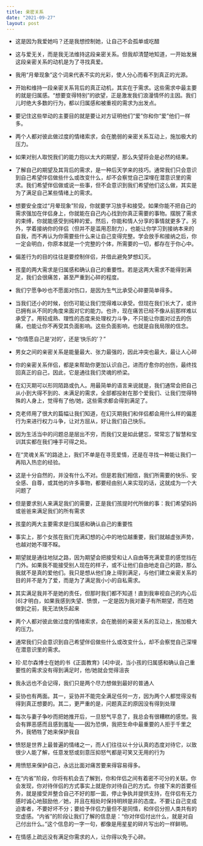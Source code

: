 ```yaml
---
title: 亲密关系
date: "2021-09-27"
layout: post
---
```


- 这是因为我爱她吗？还是我想控制她，让自己不会孤单或吃醋

- 这与爱无关，而是我无法维持这段亲密关系。但我却清楚地知道，一开始发展这段亲密关系的动机是为了寻找真爱。

- 我用“月晕现象”这个词来代表不实的光彩，使人分心而看不到真正的光源。

- 开始和维持一段亲密关系背后的真正动机，其实在于需求。这些需求中最主要的就是归属感。“想要变得特别”的欲望，正是激发我们浪漫情怀的主因。我们儿时绝大多数的行为，都以归属感和被重视的需求为出发点。

- 要记住这些举动的主要目的就是要让对方证明他们“爱”你和你“爱”他们一样多。

- 两个人都对彼此做过度的情绪索求，会在脆弱的亲密关系互动上，施加极大的压力。

- 如果对别人取悦我们的能力抱以太大的期望，那么失望将会是必然的结果。

- 了解自己的期望及其背后的需求，是一种后天学来的技巧。通常我们只会意识到自己希望伴侣做些什么或改变什么，却不会察觉自己深埋在潜意识里的需求。我们希望伴侣做或说一些事，但不会意识到我们希望他们这么做，其实是为了满足自己某些情绪上的需求。

- 想要安全度过“月晕现象”阶段，你就要学习放手和接受。如果你能不把自己的需求强加在伴侣身上，你就能在自己内心找到你真正需要的事物。摆脱了需求的束缚，你就能感受到纯粹的爱。然后，你能和情人分享的事情就更多了。另外，学着接纳你的伴侣（但并不是滥用忍耐力），也能让你学习到接纳本来的自我，而不再认为你需要些什么来让自己变得完整。学会放手和接纳之后，你一定会明白，你原本就是一个完整的个体，所需要的一切，都存在于你心中。

- 偏差行为的目的往往是要控制伴侣，并借此避免梦想幻灭。

- 孩童的两大需求是归属感和确认自己的重要性。若是这两大需求不能得到满足，我们会很痛苦，甚至严重到心碎的程度。

- 我们宁愿争吵也不愿面对伤口，是因为生气比承受心碎要简单得多。

- 当我们还小的时候，创伤可能让我们觉得难以承受。但现在我们长大了，或许已拥有从不同的角度来面对它的能力。也许，现在痛苦已经不像从前那样难以承受了。用较成熟、理性的态度来处理权力斗争，不只能让你面对过去的伤痛，也能让你不再受其负面影响。这些负面影响，也就是自我局限的信念。

- “你情愿自己是‘对的’，还是‘快乐的’？”

- 男女之间的亲密关系是能量最大、张力最强的，因此冲突也最大，最让人心碎

- 你的亲密关系伴侣，都是来帮助你更加认识自己，进而疗愈你的创伤，最终找回真正的自己，因此，它是通往我们灵魂的桥梁。

- 在幻灭期可以形同陌路或仇人。用最简单的语言来说就是，我们通常会把自己从小到大得不到的、未满足的需求，全部都投射在那个爱我们、让我们觉得特殊的人身上，觉得有了他/她，这些需求都会得到满足了。

- 克老师用了很大的篇幅让我们知道，在幻灭期我们和伴侣都会用什么样的偏差行为来进行权力斗争，让对方屈从，好让我们自己快乐。

- 因为生活当中的问题总是层出不穷，而我们又是如此健忘，常常忘了智慧和宝训其实都在我们唾手可得之处。

- 在“灵魂关系”的路途上，我们不单是在寻觅爱情，还是在寻找一种能让我们一再陷入热恋的经验。

- 这是十分自然的，并没有什么不对。但是若我们相信，我们所需要的快乐、安全感、自尊，或其他的许多事物，都要经由别人来实现的话，这就成为一个大问题了

- 但是要求别人来满足我们的需要，正是我们孩提时代所做的事：我们希望妈妈或爸爸来满足我们的所有需求

- 孩童的两大主要需求是归属感和确认自己的重要性

- 事实上，那个女孩在我们充满幻想的心中的地位越重要，我们就越虚张声势，也越对她不理不睬。

- 期望就是通往地狱之路，因为期望会把接受和让人自由等充满爱意的感觉挡在门外。如果我不能接受别人现在的样子，或不让他们自由地走自己的路，那么我就不是真的爱他们。我只是想从他们身上得到满足，与他们建立亲密关系的目的并不是为了爱，而是为了满足我小小的自私需求。

- 其实满足我并不是她的责任，但那时我们都不知道！直到我审视自己的内心后[6]才明白，如果我感到失望、愤恨，一定是因为我对妻子有所期望，而在她做到之前，我无法快乐起来

- 两个人都对彼此做过度的情绪索求，会在脆弱的亲密关系的互动上，施加极大的压力。

- 通常我们只会意识到自己希望伴侣做些什么或改变什么，却不会察觉自己深埋在潜意识里的需求。

- 珍·尼尔森博士在她的书《正面教育》[4]中说，当小孩的归属感和确认自己重要性的需求没有得到满足时，他/她就会觉得沮丧

- 我永远也不会记得，我们只是两个尽力想做到最好的普通人

- 妥协也有两面。其一，妥协并不能完全满足任何一方，因为两个人都觉得没有得到真正想要的。其二，更严重的是，问题真正的原因没有得到处理

- 每次与妻子争吵而把她推开后，一旦怒气平息了，我总会有很糟糕的感觉。我会有罪恶感而且感到羞耻——因为恐惧，我把生命中最重要的人拒于千里之外，我牺牲了她来保护我自

- 愤怒是世界上最普遍的情绪之一，而人们往往以十分认真的态度对待它，以致很少人能了解，任意发怒或刻意压抑怒气都是可笑又无用的行为

- 用愤怒来保护自己，永远比面对痛苦要来得容易得多。

- 在“内省”阶段，你将有机会去了解到，你和伴侣之间有着密不可分的关联。你会发现，你对待伴侣的方式事实上就是你对待自己的方式。你接下来的首要任务，就是接受并整合自己不好的那一面，停止争执并提供支持，在伴侣有无力感时诚心地鼓励他／她，并且在相处时保持明辨是非的态度。不要让自己变成迫害者，不要好坏不分；要给予伴侣力量但不是同情，和伴侣分担人类共有的空虚感。“内省”的阶段让我们了解的信息是：“你对伴侣付出什么，就是对自己付出什么。”这个信息的一字一句，都像是用星星的碎片写出的一样鲜明。

- 在情感上疏远没有满足你需求的人，让你得以免于心碎。